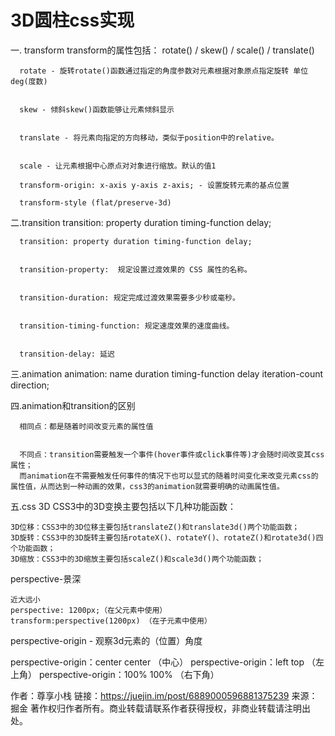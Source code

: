 # 3D圆柱css实现
一. transform
transform的属性包括： rotate() / skew() / scale() / translate()

  
      rotate - 旋转rotate()函数通过指定的角度参数对元素根据对象原点指定旋转 单位deg(度数)
  
  
      skew - 倾斜skew()函数能够让元素倾斜显示
  
  
      translate - 将元素向指定的方向移动，类似于position中的relative。
  
  
      scale - 让元素根据中心原点对对象进行缩放。默认的值1
  
      transform-origin: x-axis y-axis z-axis; - 设置旋转元素的基点位置
  
  	  transform-style (flat/preserve-3d)
  

二.transition
      transition: property duration timing-function delay;

  
      transition: property duration timing-function delay;
  
  
  	  transition-property: 	规定设置过渡效果的 CSS 属性的名称。
  
  
  	  transition-duration: 规定完成过渡效果需要多少秒或毫秒。
  
  
  	  transition-timing-function: 规定速度效果的速度曲线。
  
  
      transition-delay: 延迟
  


三.animation
animation: name duration timing-function delay iteration-count direction;

四.animation和transition的区别

  
      相同点：都是随着时间改变元素的属性值
  
  
      不同点：transition需要触发一个事件(hover事件或click事件等)才会随时间改变其css属性；
      而animation在不需要触发任何事件的情况下也可以显式的随着时间变化来改变元素css的属性值，从而达到一种动画的效果，css3的animation就需要明确的动画属性值。
  

五.css 3D
CSS3中的3D变换主要包括以下几种功能函数：

    3D位移：CSS3中的3D位移主要包括translateZ()和translate3d()两个功能函数；
    3D旋转：CSS3中的3D旋转主要包括rotateX()、rotateY()、rotateZ()和rotate3d()四个功能函数；
    3D缩放：CSS3中的3D缩放主要包括scaleZ()和scale3d()两个功能函数；

perspective-景深 

    近大远小
    perspective: 1200px;（在父元素中使用）
    transform:perspective(1200px) （在子元素中使用）

perspective-origin - 观察3d元素的（位置）角度 

   perspective-origin：center center  （中心）
    perspective-origin：left top   （左上角）
    perspective-origin：100% 100% （右下角）

作者：尊享小栈
链接：https://juejin.im/post/6889000596881375239
来源：掘金
著作权归作者所有。商业转载请联系作者获得授权，非商业转载请注明出处。
